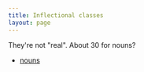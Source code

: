 ```yaml
---
title: Inflectional classes
layout: page
---
```


They're not "real". About 30 for nouns?

- [nouns](nouns)
